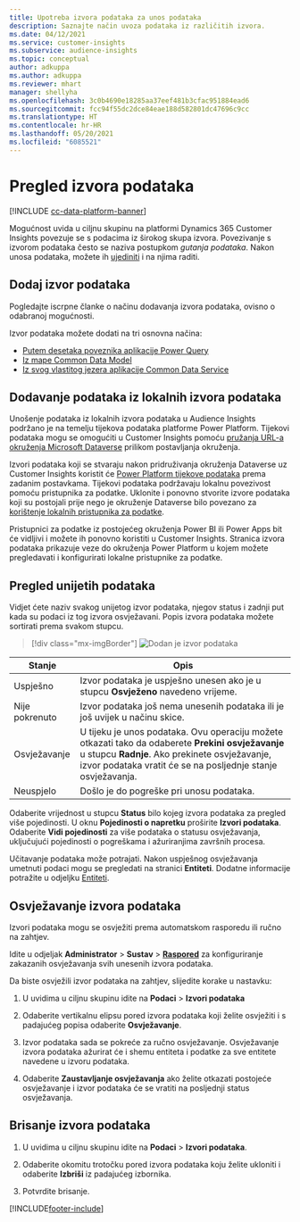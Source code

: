 ```yaml
---
title: Upotreba izvora podataka za unos podataka
description: Saznajte način uvoza podataka iz različitih izvora.
ms.date: 04/12/2021
ms.service: customer-insights
ms.subservice: audience-insights
ms.topic: conceptual
author: adkuppa
ms.author: adkuppa
ms.reviewer: mhart
manager: shellyha
ms.openlocfilehash: 3c0b4690e18285aa37eef481b3cfac951884ead6
ms.sourcegitcommit: fcc94f55dc2dce84eae188d582801dc47696c9cc
ms.translationtype: HT
ms.contentlocale: hr-HR
ms.lasthandoff: 05/20/2021
ms.locfileid: "6085521"
---
```

# <a name="data-sources-overview"></a>Pregled izvora podataka

[!INCLUDE [cc-data-platform-banner](../includes/cc-data-platform-banner.md)]

Mogućnost uvida u ciljnu skupinu na platformi Dynamics 365 Customer Insights povezuje se s podacima iz širokog skupa izvora. Povezivanje s izvorom podataka često se naziva postupkom *gutanja podataka*. Nakon unosa podataka, možete ih [ujediniti](data-unification.md) i na njima raditi.

## <a name="add-a-data-source"></a>Dodaj izvor podataka

Pogledajte iscrpne članke o načinu dodavanja izvora podataka, ovisno o odabranoj mogućnosti.

Izvor podataka možete dodati na tri osnovna načina:

- [Putem desetaka poveznika aplikacije Power Query](connect-power-query.md)
- [Iz mape Common Data Model](connect-common-data-model.md)
- [Iz svog vlastitog jezera aplikacije Common Data Service](connect-common-data-service-lake.md)

## <a name="add-data-from-on-premises-data-sources"></a>Dodavanje podataka iz lokalnih izvora podataka

Unošenje podataka iz lokalnih izvora podataka u Audience Insights podržano je na temelju tijekova podataka platforme Power Platform. Tijekovi podataka mogu se omogućiti u Customer Insights pomoću [pružanja URL-a okruženja Microsoft Dataverse](manage-environments.md#create-an-environment-in-an-existing-organization) prilikom postavljanja okruženja.

Izvori podataka koji se stvaraju nakon pridruživanja okruženja Dataverse uz Customer Insights koristit će [Power Platform tijekove podataka](/power-query/dataflows/overview-dataflows-across-power-platform-dynamics-365) prema zadanim postavkama. Tijekovi podataka podržavaju lokalnu povezivost pomoću pristupnika za podatke. Uklonite i ponovno stvorite izvore podataka koji su postojali prije nego je okruženje Dataverse bilo povezano za [korištenje lokalnih pristupnika za podatke](/powerapps/maker/data-platform/using-dataflows-with-on-premises-data.md).

Pristupnici za podatke iz postojećeg okruženja Power BI ili Power Apps bit će vidljivi i možete ih ponovno koristiti u Customer Insights. Stranica izvora podataka prikazuje veze do okruženja Power Platform u kojem možete pregledavati i konfigurirati lokalne pristupnike za podatke.

## <a name="review-ingested-data"></a>Pregled unijetih podataka

Vidjet ćete naziv svakog unijetog izvor podataka, njegov status i zadnji put kada su podaci iz tog izvora osvježavani. Popis izvora podataka možete sortirati prema svakom stupcu.

> [!div class="mx-imgBorder"]
> ![Dodan je izvor podataka](media/configure-data-datasource-added.png "Dodan je izvor podataka")

|Stanje  |Opis  |
|---------|---------|
|Uspješno   |Izvor podataka je uspješno unesen ako je u stupcu **Osvježeno** navedeno vrijeme.
|Nije pokrenuto   |Izvor podataka još nema unesenih podataka ili je još uvijek u načinu skice.         |
|Osvježavanje    |U tijeku je unos podataka. Ovu operaciju možete otkazati tako da odaberete **Prekini osvježavanje** u stupcu **Radnje**. Ako prekinete osvježavanje, izvor podataka vratit će se na posljednje stanje osvježavanja.       |
|Neuspjelo     |Došlo je do pogreške pri unosu podataka.         |

Odaberite vrijednost u stupcu **Status** bilo kojeg izvora podataka za pregled više pojedinosti. U oknu **Pojedinosti o napretku** proširite **Izvori podataka**. Odaberite **Vidi pojedinosti** za više podataka o statusu osvježavanja, uključujući pojedinosti o pogreškama i ažuriranjima završnih procesa.

Učitavanje podataka može potrajati. Nakon uspješnog osvježavanja umetnuti podaci mogu se pregledati na stranici **Entiteti**. Dodatne informacije potražite u odjeljku [Entiteti](entities.md).

## <a name="refresh-a-data-source"></a>Osvježavanje izvora podataka

Izvori podataka mogu se osvježiti prema automatskom rasporedu ili ručno na zahtjev. 

Idite u odjeljak **Administrator** > **Sustav** > [**Raspored**](system.md#schedule-tab) za konfiguriranje zakazanih osvježavanja svih unesenih izvora podataka.

Da biste osvježili izvor podataka na zahtjev, slijedite korake u nastavku:

1. U uvidima u ciljnu skupinu idite na **Podaci** > **Izvori podataka**

2. Odaberite vertikalnu elipsu pored izvora podataka koji želite osvježiti i s padajućeg popisa odaberite **Osvježavanje**.

3. Izvor podataka sada se pokreće za ručno osvježavanje. Osvježavanje izvora podataka ažurirat će i shemu entiteta i podatke za sve entitete navedene u izvoru podataka.

4. Odaberite **Zaustavljanje osvježavanja** ako želite otkazati postojeće osvježavanje i izvor podataka će se vratiti na posljednji status osvježavanja.

## <a name="delete-a-data-source"></a>Brisanje izvora podataka

1. U uvidima u ciljnu skupinu idite na **Podaci** > **Izvori podataka**.

2. Odaberite okomitu trotočku pored izvora podataka koju želite ukloniti i odaberite **Izbriši** iz padajućeg izbornika.

3. Potvrdite brisanje.


[!INCLUDE[footer-include](../includes/footer-banner.md)]
